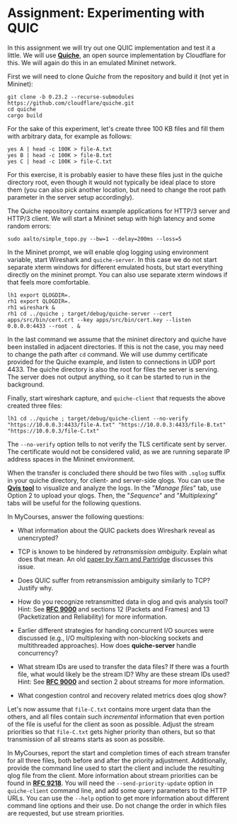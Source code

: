 # Assignment: Experimenting with QUIC

In this assignment we will try out one QUIC implementation and test it a little.
We will use **[Quiche](https://github.com/cloudflare/quiche)**, an open source
implementation by Cloudflare for this. We will again do this in an emulated
Mininet network.

First we will need to clone _Quiche_ from the repository and build it (not yet
in Mininet):

    git clone -b 0.23.2 --recurse-submodules https://github.com/cloudflare/quiche.git
    cd quiche
    cargo build

For the sake of this experiment, let's create three 100 KB files and fill them
with arbitrary data, for example as follows:

    yes A | head -c 100K > file-A.txt
    yes B | head -c 100K > file-B.txt
    yes C | head -c 100K > file-C.txt

For this exercise, it is probably easier to have these files just in the quiche
directory root, even though it would not typically be ideal place to store them
(you can also pick another location, but need to change the root path parameter
in the server setup accordingly).

The Quiche repository contains example applications for HTTP/3 server and HTTP/3
client. We will start a Mininet setup with high latency and some random errors:

    sudo aalto/simple_topo.py --bw=1 --delay=200ms --loss=5

In the Mininet prompt, we will enable qlog logging using environment variable,
start Wireshark and `quiche-server`. In this case we do not start separate xterm
windows for different emulated hosts, but start everything directly on the
mininet prompt. You can also use separate xterm windows if that feels more
comfortable.

    lh1 export QLOGDIR=.
    rh1 export QLOGDIR=.
    rh1 wireshark &
    rh1 cd ../quiche ; target/debug/quiche-server --cert apps/src/bin/cert.crt --key apps/src/bin/cert.key --listen 0.0.0.0:4433 --root . &

In the last command we assume that the mininet directory and quiche have been
installed in adjacent directories. If this is not the case, you may need to
change the path after `cd` command. We will use dummy certificate provided for
the Quiche example, and listen to connections in UDP port 4433. The quiche
directory is also the root for files the server is serving. The server does not
output anything, so it can be started to run in the background.

Finally, start wireshark capture, and `quiche-client` that requests the above
created three files:

    lh1 cd ../quiche ; target/debug/quiche-client --no-verify "https://10.0.0.3:4433/file-A.txt" "https://10.0.0.3:4433/file-B.txt" "https://10.0.0.3/file-C.txt"

The `--no-verify` option tells to not verify the TLS certificate sent by server.
The certificate would not be considered valid, as we are running separate IP
address spaces in the Mininet environment.

When the transfer is concluded there should be two files with `.sqlog` suffix in
your quiche directory, for client- and server-side qlogs. You can use the
**[Qvis tool](https://qvis.quictools.info/)** to visualize and analyze the logs.
In the "_Manage files_" tab, use Option 2 to upload your qlogs. Then, the
"_Sequence_" and "_Multiplexing_" tabs will be useful for the following
questions.

In MyCourses, answer the following questions:

- What information about the QUIC packets does Wireshark reveal as unencrypted?

- TCP is known to be hindered by _retransmission ambiguity_. Explain what does
  that mean. An old [paper by Karn and
  Partridge](https://dl.acm.org/doi/10.1145/55483.55484) discusses this issue.

- Does QUIC suffer from retransmission ambiguity similarly to TCP? Justify why.

- How do you recognize retransmitted data in qlog and qvis analysis tool? Hint:
  See **[RFC 9000](https://datatracker.ietf.org/doc/html/rfc9000)** and sections
  12 (Packets and Frames) and 13 (Packetization and Reliability) for more
  information.

- Earlier different strategies for handing concurrent I/O sources were discussed
  (e.g., I/O multiplexing with non-blocking sockets and multithreaded
  approaches). How does **quiche-server** handle concurrency?

- What stream IDs are used to transfer the data files? If there was a fourth
  file, what would likely be the stream ID? Why are these stream IDs used? Hint: See
  **[RFC 9000](https://datatracker.ietf.org/doc/html/rfc9000)** and section 2
  about streams for more information.

- What congestion control and recovery related metrics does qlog show?

Let's now assume that `file-C.txt` contains more urgent data than the others,
and all files contain such _incremental_ information that even portion of the
file is useful for the client as soon as possible. Adjust the stream priorities
so that `file-C.txt` gets higher priority than others, but so that
transmission of all streams starts as soon as possible.

In MyCourses, report the start and completion times of each stream transfer for
all three files, both before and after the priority adjustment. Additionally,
provide the command line used to start the client and include the resulting qlog
file from the client.
More information about stream priorities can be found in
**[RFC 9218](https://datatracker.ietf.org/doc/html/rfc9218)**.
You will need the `--send-priority-update` option in `quiche-client` command
line, and add some query parameters to the HTTP URLs. You can use the `--help`
option to get more information about different command line options and their
use. Do not change the order in which files are requested, but use stream
priorities.
